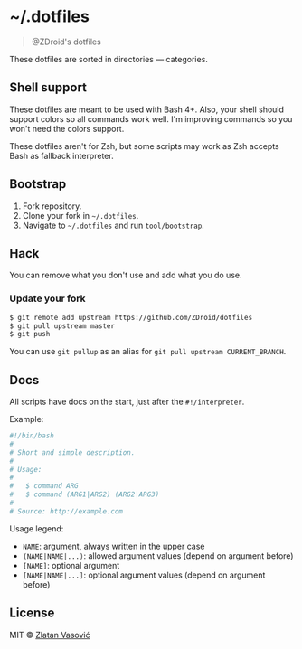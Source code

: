 # ~/.dotfiles

> @ZDroid's dotfiles

These dotfiles are sorted in directories &mdash; categories.

## Shell support

These dotfiles are meant to be used with Bash 4+. Also, your shell should
support colors so all commands work well. I'm improving commands so you won't
need the colors support.

These dotfiles aren't for Zsh, but some scripts may work as Zsh accepts Bash
as fallback interpreter.

## Bootstrap

1. Fork repository.
2. Clone your fork in `~/.dotfiles`.
3. Navigate to `~/.dotfiles` and run `tool/bootstrap`.

## Hack

You can remove what you don't use and add what you do use.

### Update your fork

```bash
$ git remote add upstream https://github.com/ZDroid/dotfiles
$ git pull upstream master
$ git push
```

You can use `git pullup` as an alias for `git pull upstream CURRENT_BRANCH`.

## Docs

All scripts have docs on the start, just after the `#!/interpreter`.

Example:

```bash
#!/bin/bash
#
# Short and simple description.
#
# Usage:
#
#   $ command ARG
#   $ command (ARG1|ARG2) (ARG2|ARG3)
#
# Source: http://example.com
```

Usage legend:

- `NAME`: argument, always written in the upper case
- `(NAME|NAME|...)`: allowed argument values (depend on argument before)
- `[NAME]`: optional argument
- `[NAME|NAME|...]`: optional argument values (depend on argument before)

## License

MIT &copy; [Zlatan Vasović](https://github.com/ZDroid)
